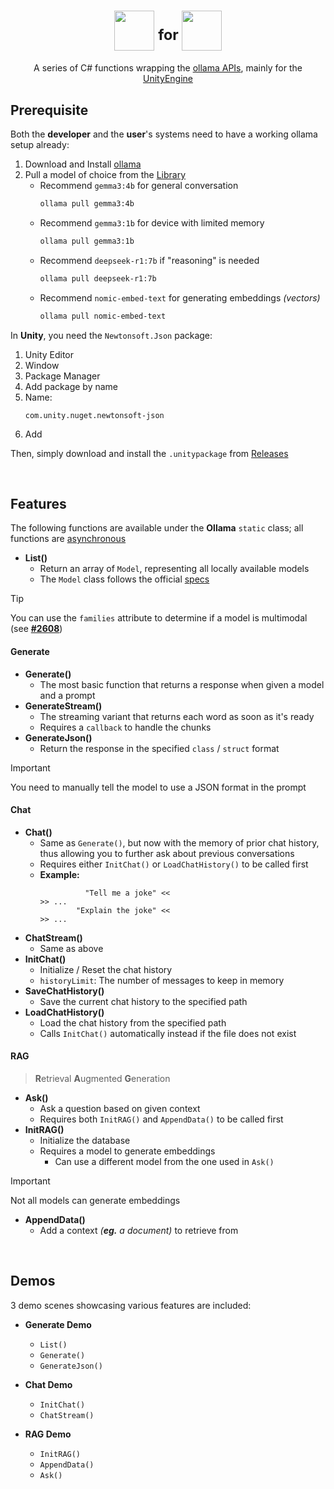 ﻿<h1 align="center">
<sub><img src="https://avatars.githubusercontent.com/u/151674099" width=64 height=64></sub>
<sup> for </sup>
<sub><img src="https://avatars.githubusercontent.com/u/426196" width=64 height=64></sub>
</h1>

<p align="center">
A series of C# functions wrapping the <a href="https://github.com/ollama/ollama/blob/main/docs/api.md">ollama APIs</a>, mainly for the <a href="https://unity.com/">UnityEngine</a>
</p>

## Prerequisite
Both the **developer** and the **user**'s systems need to have a working ollama setup already:

1. Download and Install [ollama](https://ollama.com/)
2. Pull a model of choice from the [Library](https://ollama.com/library)
    - Recommend `gemma3:4b` for general conversation
        ```bash
        ollama pull gemma3:4b
        ```
    - Recommend `gemma3:1b` for device with limited memory
        ```bash
        ollama pull gemma3:1b
        ```
    - Recommend `deepseek-r1:7b` if "reasoning" is needed
        ```bash
        ollama pull deepseek-r1:7b
        ```
    - Recommend `nomic-embed-text` for generating embeddings *(vectors)*
        ```bash
        ollama pull nomic-embed-text
        ```

In **Unity**, you need the `Newtonsoft.Json` package:

1. Unity Editor
2. Window
3. Package Manager
4. Add package by name
5. Name:
    ```
    com.unity.nuget.newtonsoft-json
    ```
6. Add

Then, simply download and install the `.unitypackage` from [Releases](https://github.com/Haoming02/ollama-unity/releases)

<br>

## Features
The following functions are available under the **Ollama** `static` class; all functions are [asynchronous](https://learn.microsoft.com/en-us/dotnet/csharp/language-reference/keywords/async)

- **List()**
    - Return an array of `Model`, representing all locally available models
    - The `Model` class follows the official [specs](https://github.com/ollama/ollama/blob/main/docs/api.md#list-local-models)

> [!TIP]
> You can use the `families` attribute to determine if a model is multimodal (see **[\#2608](https://github.com/ollama/ollama/issues/2608)**)

#### Generate

- **Generate()**
    - The most basic function that returns a response when given a model and a prompt
- **GenerateStream()**
    - The streaming variant that returns each word as soon as it's ready
    - Requires a `callback` to handle the chunks
- **GenerateJson()**
    - Return the response in the specified `class` / `struct` format

> [!IMPORTANT]
> You need to manually tell the model to use a JSON format in the prompt

#### Chat

- **Chat()**
    - Same as `Generate()`, but now with the memory of prior chat history, thus allowing you to further ask about previous conversations
    - Requires either `InitChat()` or `LoadChatHistory()` to be called first
    - **Example:**
        ```
                  "Tell me a joke" <<
        >> ...
                "Explain the joke" <<
        >> ...
        ```
- **ChatStream()**
    - Same as above
- **InitChat()**
    - Initialize / Reset the chat history
    - `historyLimit`: The number of messages to keep in memory
- **SaveChatHistory()**
    - Save the current chat history to the specified path
- **LoadChatHistory()**
    - Load the chat history from the specified path
    - Calls `InitChat()` automatically instead if the file does not exist

#### RAG

> **R**etrieval **A**ugmented **G**eneration

- **Ask()**
    - Ask a question based on given context
    - Requires both `InitRAG()` and `AppendData()` to be called first
- **InitRAG()**
    - Initialize the database
    - Requires a model to generate embeddings
        - Can use a different model from the one used in `Ask()`

> [!IMPORTANT]
> Not all models can generate embeddings

- **AppendData()**
    - Add a context *(**eg.** a document)* to retrieve from

<br>

## Demos
3 demo scenes showcasing various features are included:

- **Generate Demo**
    - `List()`
    - `Generate()`
    - `GenerateJson()`

- **Chat Demo**
    - `InitChat()`
    - `ChatStream()`

- **RAG Demo**
    - `InitRAG()`
    - `AppendData()`
    - `Ask()`
